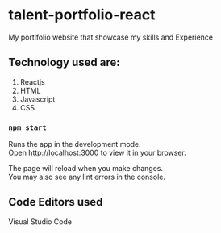 # talent-portfolio-react

My portifolio website that showcase my skills and Experience

## Technology used are:

1. Reactjs
2. HTML
3. Javascript
4. CSS

### `npm start`

Runs the app in the development mode.\
Open [http://localhost:3000](http://localhost:3000) to view it in your browser.

The page will reload when you make changes.\
You may also see any lint errors in the console.

## Code Editors used
Visual Studio Code